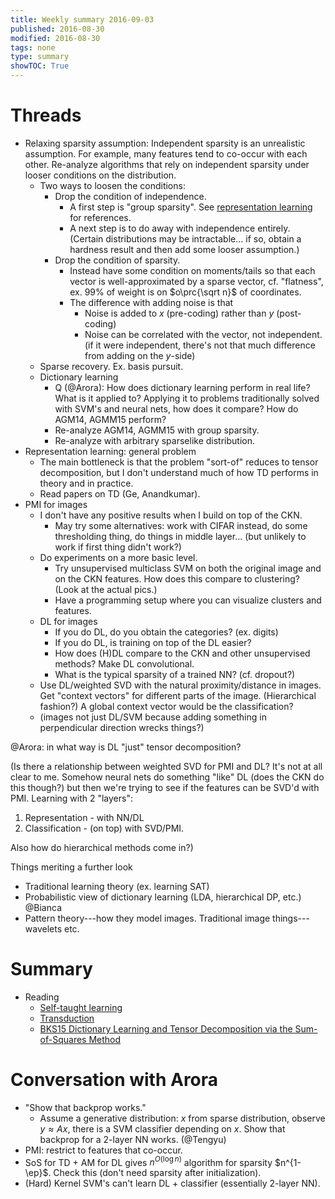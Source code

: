 ```yaml
---
title: Weekly summary 2016-09-03
published: 2016-08-30
modified: 2016-08-30
tags: none
type: summary
showTOC: True
---
```


# Threads

* Relaxing sparsity assumption: Independent sparsity is an unrealistic assumption. For example, many features tend to co-occur with each other. Re-analyze algorithms that rely on independent sparsity under looser conditions on the distribution.
    * Two ways to loosen the conditions:
	    * Drop the condition of independence. 
		    * A first step is "group sparsity". See [representation learning](/posts/tcs/machine_learning/representation.html) for references.
			* A next step is to do away with independence entirely. (Certain distributions may be intractable... if so, obtain a hardness result and then add some looser assumption.)
		* Drop the condition of sparsity.
		    * Instead have some condition on moments/tails so that each vector is well-approximated by a sparse vector, cf. "flatness", ex. 99% of weight is on $o\prc{\sqrt n}$ of coordinates.
			* The difference with adding noise is that 
			    * Noise is added to $x$ (pre-coding) rather than $y$ (post-coding)
				* Noise can be correlated with the vector, not independent. (if it were independent, there's not that much difference from adding on the $y$-side)
	* Sparse recovery. Ex. basis pursuit.
	* Dictionary learning
		* Q (@Arora): How does dictionary learning perform in real life? What is it applied to? Applying it to problems traditionally solved with SVM's and neural nets, how does it compare? How do AGM14, AGMM15 perform?
		* Re-analyze AGM14, AGMM15 with group sparsity.
		* Re-analyze with arbitrary sparselike distribution.
* Representation learning: general problem
	* The main bottleneck is that the problem "sort-of" reduces to tensor decomposition, but I don't understand much of how TD performs in theory and in practice.
	* Read papers on TD (Ge, Anandkumar).
* PMI for images
	* I don't have any positive results when I build on top of the CKN. 
	    * May try some alternatives: work with CIFAR instead, do some thresholding thing, do things in middle layer... (but unlikely to work if first thing didn't work?)
	* Do experiments on a more basic level.
		* Try unsupervised multiclass SVM on both the original image and on the CKN features. How does this compare to clustering? (Look at the actual pics.)
		* Have a programming setup where you can visualize clusters and features.
	* DL for images
		* If you do DL, do you obtain the categories? (ex. digits)
		* If you do DL, is training on top of the DL easier?
		* How does (H)DL compare to the CKN and other unsupervised methods? Make DL convolutional.
		* What is the typical sparsity of a trained NN? (cf. dropout?)
	* Use DL/weighted SVD with the natural proximity/distance in images. Get "context vectors" for different parts of the image. (Hierarchical fashion?) A global context vector would be the classification?
	* (images not just DL/SVM because adding something in perpendicular direction wrecks things?)		
		
@Arora: in what way is DL "just" tensor decomposition?
		
(Is there a relationship between weighted SVD for PMI and DL? It's not at all clear to me. Somehow neural nets do something "like" DL (does the CKN do this though?) but then we're trying to see if the features can be SVD'd with PMI. Learning with 2 "layers":

1. Representation - with NN/DL
2. Classification - (on top) with SVD/PMI.

Also how do hierarchical methods come in?)

Things meriting a further look

* Traditional learning theory (ex. learning SAT)
* Probabilistic view of dictionary learning (LDA, hierarchical DP, etc.) @Bianca
* Pattern theory---how they model images. Traditional image things---wavelets etc.

# Summary

* Reading
	* [Self-taught learning](../tcs/machine_learning/self_taught_learning.html)
	* [Transduction](../tcs/machine_learning/transduction.html)
	* [BKS15 Dictionary Learning and Tensor Decomposition via the Sum-of-Squares Method](../tcs/machine_learning/tensor/BKS15.html)
	
# Conversation with Arora

* "Show that backprop works."
	* Assume a generative distribution: $x$ from sparse distribution, observe $y\approx Ax$, there is a SVM classifier depending on $x$. Show that backprop for a 2-layer NN works. (@Tengyu)
* PMI: restrict to features that co-occur.
* SoS for TD + AM for DL gives $n^{O(\log n)}$ algorithm for sparsity $n^{1-\ep}$. Check this (don't need sparsity after initialization).
* (Hard) Kernel SVM's can't learn DL + classifier (essentially 2-layer NN).

<!--1-layer NN is like sparse recovery.-->
